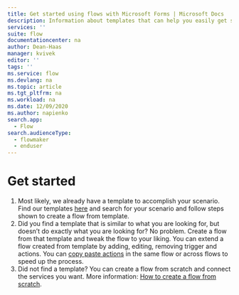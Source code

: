 ```yaml
---
title: Get started using flows with Microsoft Forms | Microsoft Docs
description: Information about templates that can help you easily get started using flows with Microsoft Forms. 
services: ''
suite: flow
documentationcenter: na
author: Dean-Haas
manager: kvivek
editor: ''
tags: ''
ms.service: flow
ms.devlang: na
ms.topic: article
ms.tgt_pltfrm: na
ms.workload: na
ms.date: 12/09/2020
ms.author: napienko
search.app: 
  - Flow
search.audienceType: 
  - flowmaker
  - enduser
---
```


# Get started

1. Most likely, we already have a template to accomplish your scenario. Find our templates [here](https://preview.flow.microsoft.com/templates/) and search for your scenario and follow steps shown to create a flow from template.
1. Did you find a template that is similar to what you are looking for, but doesn’t do exactly what you are looking for? No problem. Create a flow from that template and tweak the flow to your liking. You can extend a flow created from template by adding, editing, removing trigger and actions. You can [copy paste actions](https://flow.microsoft.com/blog/introducing-clipboard-in-flow-designer-and-three-new-user-experience-updates/) in the same flow or across flows to speed up the process.
1. Did not find a template? You can create a flow from scratch and connect the services you want. More information: [How to create a flow from scratch](/get-started-logic-flow.md).  
